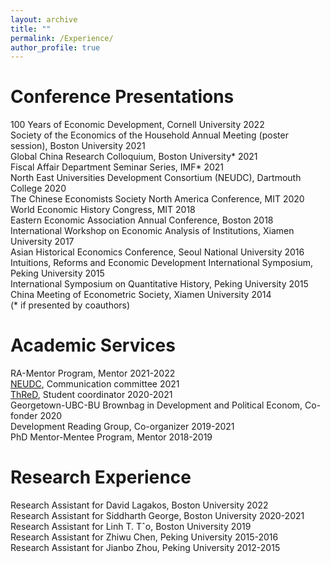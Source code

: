 ```yaml
---
layout: archive
title: ""
permalink: /Experience/
author_profile: true
---
```


# Conference Presentations 
   100 Years of Economic Development, Cornell University 2022   
   Society of the Economics of the Household Annual Meeting (poster session), Boston University 2021    
   Global China Research Colloquium, Boston University* 2021    
   Fiscal Affair Department Seminar Series, IMF* 2021      
   North East Universities Development Consortium (NEUDC), Dartmouth College 2020    
   The Chinese Economists Society North America Conference, MIT 2020        
   World Economic History Congress, MIT 2018    
   Eastern Economic Association Annual Conference, Boston 2018      
   International Workshop on Economic Analysis of Institutions, Xiamen University 2017    
   Asian Historical Economics Conference, Seoul National University 2016      
   Intuitions, Reforms and Economic Development International Symposium, Peking University 2015          
   International Symposium on Quantitative History, Peking University 2015     
   China Meeting of Econometric Society, Xiamen University 2014    
   (* if presented by coauthors)   
  
  
# Academic Services 
  RA-Mentor Program, Mentor 2021-2022   
  [NEUDC](https://sites.google.com/view/neudc2021), Communication committee 2021     
  [ThReD](http://thred.devecon.org/), Student coordinator 2020-2021   
  Georgetown-UBC-BU Brownbag in Development and Political Econom, Co-fonder 2020   
  Development Reading Group, Co-organizer 2019-2021   
  PhD Mentor-Mentee Program, Mentor 2018-2019   


# Research Experience
   Research Assistant for David Lagakos, Boston University 2022   
   Research Assistant for Siddharth George, Boston University 2020-2021  
   Research Assistant for Linh T. Tˆo, Boston University 2019   
   Research Assistant for Zhiwu Chen, Peking University 2015-2016   
   Research Assistant for Jianbo Zhou, Peking University 2012-2015 
   


 
 
